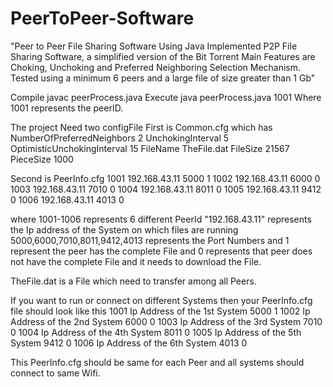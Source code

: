 # PeerToPeer-Software
"Peer to Peer File Sharing Software Using Java
Implemented P2P File Sharing Software, a simplified version of the Bit Torrent
Main Features are Choking, Unchoking and Preferred Neighboring Selection Mechanism. Tested using a minimum 6 peers and a large file of size greater than 1 Gb"

Compile javac peerProcess.java
Execute java peerProcess.java 1001 
Where 1001 represents the peerID.

The project Need two configFile 
First is Common.cfg
which has
NumberOfPreferredNeighbors 2
UnchokingInterval 5
OptimisticUnchokingInterval 15
FileName TheFile.dat
FileSize 21567
PieceSize 1000

Second is PeerInfo.cfg
1001 192.168.43.11 5000 1 
1002 192.168.43.11 6000 0 
1003 192.168.43.11 7010 0 
1004 192.168.43.11 8011 0
1005 192.168.43.11 9412 0 
1006 192.168.43.11 4013 0 

where 1001-1006 represents 6 different PeerId 
"192.168.43.11" represents the Ip address of the System on which files are running 
5000,6000,7010,8011,9412,4013 represents the Port Numbers and 1 represent the peer has the complete File 
and 0 represents that peer does not have the complete File and it needs to download the File.

TheFile.dat is a File which need to transfer among all Peers.

If you want to run or connect on different Systems then your PeerInfo.cfg file should look like this
1001 Ip Address of the 1st System 5000 1 
1002 Ip Address of the 2nd System 6000 0 
1003 Ip Address of the 3rd System 7010 0 
1004 Ip Address of the 4th System 8011 0
1005 Ip Address of the 5th System 9412 0 
1006 Ip Address of the 6th System 4013 0 

This PeerInfo.cfg should be same for each Peer and all systems should connect to same Wifi.


